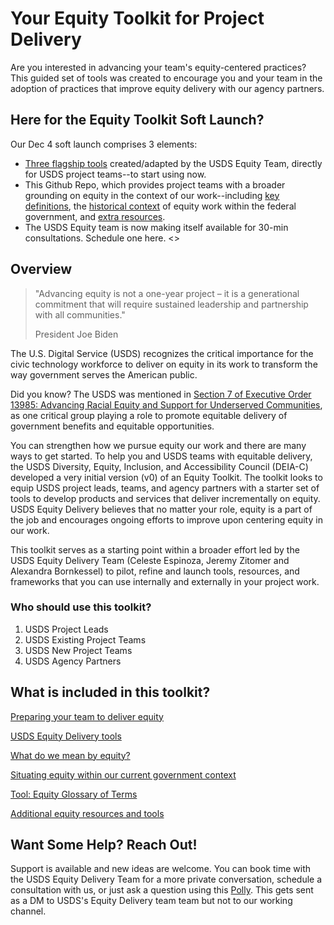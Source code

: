 # Your Equity Toolkit for Project Delivery
Are you interested in advancing your team's equity-centered practices? This guided set of tools was created to encourage you and your team in the adoption of practices that improve equity delivery with our agency partners.

## Here for the Equity Toolkit Soft Launch? 

Our Dec 4 soft launch comprises 3 elements:
- [Three flagship tools](https://github.com/usds/equity_practice/blob/main/tools.md) created/adapted by the USDS Equity Team, directly for USDS project teams--to start using now.
- This Github Repo, which provides project teams with a broader grounding on equity in the context of our work--including [key definitions](https://github.com/usds/equity_practice/blob/main/Ref_Equity%20Glossary%20of%20Terms.md), the [historical context](https://github.com/usds/equity_practice/blob/main/Ref_Situating%20Equity.md) of equity work within the federal government, and [extra resources](https://github.com/usds/equity_practice/blob/main/Ref_Additional%20Equity%20Resources.md).
- The USDS Equity team is now making itself available for 30-min consultations. Schedule one here. <<INSERT LINK>>

## Overview

> "Advancing equity is not a one-year project – it is a generational commitment that will require sustained leadership and partnership with all communities."
>
>  President Joe Biden

The U.S. Digital Service (USDS) recognizes the critical importance for the civic technology workforce to deliver on equity in its work to transform the way government serves the American public. 

Did you know? The USDS was mentioned in [Section 7 of Executive Order 13985: Advancing Racial Equity and Support for Underserved Communities](https://www.whitehouse.gov/briefing-room/presidential-actions/2021/01/20/executive-order-advancing-racial-equity-and-support-for-underserved-communities-through-the-federal-government/), as one critical group playing a role to promote equitable delivery of government benefits and equitable opportunities.  

You can strengthen how we pursue equity our work and there are many ways to get started. To help you and USDS teams with equitable delivery, the USDS Diversity, Equity, Inclusion, and Accessibility Council (DEIA-C) developed a very initial version (v0) of an Equity Toolkit. The toolkit looks to equip USDS project leads, teams, and agency partners with a starter set of tools to develop products and services that deliver incrementally on equity. USDS Equity Delivery believes that no matter your role, equity is a part of the job and encourages ongoing efforts to improve upon centering equity in our work. 

This toolkit serves as a starting point within a broader effort led by the USDS Equity Delivery Team (Celeste Espinoza, Jeremy Zitomer and Alexandra Bornkessel) to pilot, refine and launch tools, resources, and frameworks that you can use internally and externally in your project work.

### Who should use this toolkit?
1.	USDS Project Leads
2.	USDS Existing Project Teams
3.	USDS New Project Teams
4.	USDS Agency Partners

## What is included in this toolkit? 
[Preparing your team to deliver equity](prepare_equity_delivery.md)

[USDS Equity Delivery tools](https://github.com/usds/equity_practice/blob/c74513441f7037c610100b0752785d2fa0ad2cba/tools.md)

[What do we mean by equity?](defining_equity.md)

[Situating equity within our current government context](situating_equity.md)

[Tool: Equity Glossary of Terms](https://github.com/usds/equity_practice/blob/e65ead70d190603e63d137dce99a1d3eed47d8c6/Tool_Equity%20Glossary%20of%20Terms.md)

[Additional equity resources and tools](.com)

## Want Some Help? Reach Out!
Support is available and new ideas are welcome. You can book time with the USDS Equity Delivery Team for a more private conversation, schedule a consultation with us, or just ask a question using this [Polly](https://web.polly.ai/xakn93). This gets sent as a DM to USDS's Equity Delivery team team but not to our working channel.
